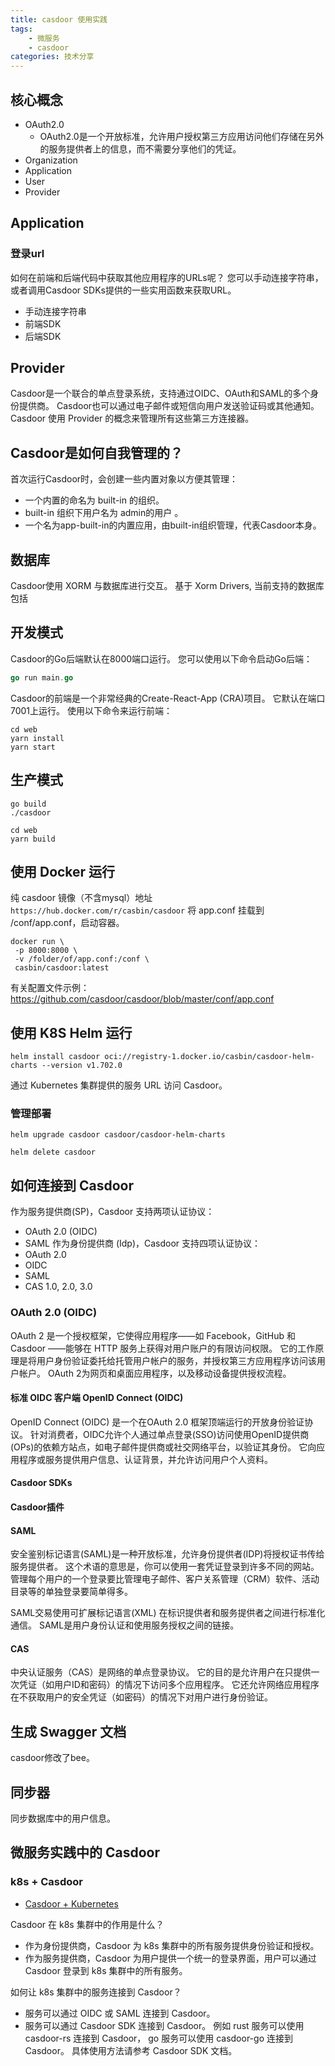 ```yaml
---
title: casdoor 使用实践
tags: 
    - 微服务
    - casdoor
categories: 技术分享
---
```

## 核心概念
- OAuth2.0
    - OAuth2.0是一个开放标准，允许用户授权第三方应用访问他们存储在另外的服务提供者上的信息，而不需要分享他们的凭证。
- Organization
- Application
- User
- Provider

## Application
### 登录url
如何在前端和后端代码中获取其他应用程序的URLs呢？ 您可以手动连接字符串，或者调用Casdoor SDKs提供的一些实用函数来获取URL。
- 手动连接字符串
- 前端SDK
- 后端SDK

## Provider
Casdoor是一个联合的单点登录系统，支持通过OIDC、OAuth和SAML的多个身份提供商。 Casdoor也可以通过电子邮件或短信向用户发送验证码或其他通知。 Casdoor 使用 Provider 的概念来管理所有这些第三方连接器。

## Casdoor是如何自我管理的？
首次运行Casdoor时，会创建一些内置对象以方便其管理：

- 一个内置的命名为 built-in 的组织。
- built-in 组织下用户名为 admin的用户 。
- 一个名为app-built-in的内置应用，由built-in组织管理，代表Casdoor本身。

## 数据库
Casdoor使用 XORM 与数据库进行交互。 基于 Xorm Drivers, 当前支持的数据库包括


## 开发模式
Casdoor的Go后端默认在8000端口运行。 您可以使用以下命令启动Go后端：
```go
go run main.go
```

Casdoor的前端是一个非常经典的Create-React-App (CRA)项目。 它默认在端口7001上运行。 使用以下命令来运行前端：
```shell
cd web
yarn install
yarn start
```

## 生产模式
```shell
go build
./casdoor
```

```
cd web
yarn build
```

## 使用 Docker 运行
纯 casdoor 镜像（不含mysql）地址 `https://hub.docker.com/r/casbin/casdoor`
将 app.conf 挂载到 /conf/app.conf，启动容器。
```shell
docker run \
 -p 8000:8000 \
 -v /folder/of/app.conf:/conf \
 casbin/casdoor:latest
```

有关配置文件示例：https://github.com/casdoor/casdoor/blob/master/conf/app.conf


## 使用 K8S Helm 运行
```shell
helm install casdoor oci://registry-1.docker.io/casbin/casdoor-helm-charts --version v1.702.0
```
通过 Kubernetes 集群提供的服务 URL 访问 Casdoor。


### 管理部署
```shell
helm upgrade casdoor casdoor/casdoor-helm-charts
```

```shell
helm delete casdoor
```


## 如何连接到 Casdoor
作为服务提供商(SP)，Casdoor 支持两项认证协议：
- OAuth 2.0 (OIDC)
- SAML
作为身份提供商 (Idp)，Casdoor 支持四项认证协议：
- OAuth 2.0
- OIDC
- SAML
- CAS 1.0, 2.0, 3.0
### OAuth 2.0 (OIDC)
OAuth 2 是一个授权框架，它使得应用程序——如 Facebook，GitHub 和 Casdoor ——能够在 HTTP 服务上获得对用户账户的有限访问权限。 它的工作原理是将用户身份验证委托给托管用户帐户的服务，并授权第三方应用程序访问该用户帐户。 OAuth 2为网页和桌面应用程序，以及移动设备提供授权流程。
#### 标准 OIDC 客户端 OpenID Connect (OIDC)
OpenID Connect (OIDC) 是一个在OAuth 2.0 框架顶端运行的开放身份验证协议。 针对消费者，OIDC允许个人通过单点登录(SSO)访问使用OpenID提供商(OPs)的依赖方站点，如电子邮件提供商或社交网络平台，以验证其身份。 它向应用程序或服务提供用户信息、认证背景，并允许访问用户个人资料。
#### Casdoor SDKs
#### Casdoor插件

#### SAML
安全鉴别标记语言(SAML)是一种开放标准，允许身份提供者(IDP)将授权证书传给服务提供者。 这个术语的意思是，你可以使用一套凭证登录到许多不同的网站。 管理每个用户的一个登录要比管理电子邮件、客户关系管理（CRM）软件、活动目录等的单独登录要简单得多。

SAML交易使用可扩展标记语言(XML) 在标识提供者和服务提供者之间进行标准化通信。 SAML是用户身份认证和使用服务授权之间的链接。

#### CAS
中央认证服务（CAS）是网络的单点登录协议。 它的目的是允许用户在只提供一次凭证（如用户ID和密码）的情况下访问多个应用程序。 它还允许网络应用程序在不获取用户的安全凭证（如密码）的情况下对用户进行身份验证。


## 生成 Swagger 文档
casdoor修改了bee。
## 同步器
同步数据库中的用户信息。



## 微服务实践中的 Casdoor
### k8s + Casdoor
- [Casdoor + Kubernetes](https://casdoor.org/docs/deploy/kubernetes)

Casdoor 在 k8s 集群中的作用是什么？
- 作为身份提供商，Casdoor 为 k8s 集群中的所有服务提供身份验证和授权。
- 作为服务提供商，Casdoor 为用户提供一个统一的登录界面，用户可以通过 Casdoor 登录到 k8s 集群中的所有服务。

如何让 k8s 集群中的服务连接到 Casdoor？
- 服务可以通过 OIDC 或 SAML 连接到 Casdoor。
- 服务可以通过 Casdoor SDK 连接到 Casdoor。
例如 rust 服务可以使用 casdoor-rs 连接到 Casdoor， go 服务可以使用 casdoor-go 连接到 Casdoor。
具体使用方法请参考 Casdoor SDK 文档。
